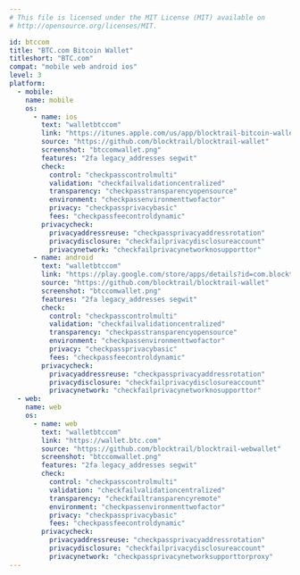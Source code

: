 ```yaml
---
# This file is licensed under the MIT License (MIT) available on
# http://opensource.org/licenses/MIT.

id: btccom
title: "BTC.com Bitcoin Wallet"
titleshort: "BTC.com"
compat: "mobile web android ios"
level: 3
platform:
  - mobile:
    name: mobile
    os:
      - name: ios
        text: "walletbtccom"
        link: "https://itunes.apple.com/us/app/blocktrail-bitcoin-wallet/id1019614423"
        source: "https://github.com/blocktrail/blocktrail-wallet"
        screenshot: "btccomwallet.png"
        features: "2fa legacy_addresses segwit"
        check:
          control: "checkpasscontrolmulti"
          validation: "checkfailvalidationcentralized"
          transparency: "checkpasstransparencyopensource"
          environment: "checkpassenvironmenttwofactor"
          privacy: "checkpassprivacybasic"
          fees: "checkpassfeecontroldynamic"
        privacycheck:
          privacyaddressreuse: "checkpassprivacyaddressrotation"
          privacydisclosure: "checkfailprivacydisclosureaccount"
          privacynetwork: "checkfailprivacynetworknosupporttor"
      - name: android
        text: "walletbtccom"
        link: "https://play.google.com/store/apps/details?id=com.blocktrail.mywallet"
        source: "https://github.com/blocktrail/blocktrail-wallet"
        screenshot: "btccomwallet.png"
        features: "2fa legacy_addresses segwit"
        check:
          control: "checkpasscontrolmulti"
          validation: "checkfailvalidationcentralized"
          transparency: "checkpasstransparencyopensource"
          environment: "checkpassenvironmenttwofactor"
          privacy: "checkpassprivacybasic"
          fees: "checkpassfeecontroldynamic"
        privacycheck:
          privacyaddressreuse: "checkpassprivacyaddressrotation"
          privacydisclosure: "checkfailprivacydisclosureaccount"
          privacynetwork: "checkfailprivacynetworknosupporttor"
  - web:
    name: web
    os:
      - name: web
        text: "walletbtccom"
        link: "https://wallet.btc.com"
        source: "https://github.com/blocktrail/blocktrail-webwallet"
        screenshot: "btccomwallet.png"
        features: "2fa legacy_addresses segwit"
        check:
          control: "checkpasscontrolmulti"
          validation: "checkfailvalidationcentralized"
          transparency: "checkfailtransparencyremote"
          environment: "checkpassenvironmenttwofactor"
          privacy: "checkpassprivacybasic"
          fees: "checkpassfeecontroldynamic"
        privacycheck:
          privacyaddressreuse: "checkpassprivacyaddressrotation"
          privacydisclosure: "checkfailprivacydisclosureaccount"
          privacynetwork: "checkpassprivacynetworksupporttorproxy"
---
```

